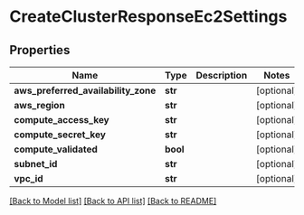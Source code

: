 # CreateClusterResponseEc2Settings

## Properties
Name | Type | Description | Notes
------------ | ------------- | ------------- | -------------
**aws_preferred_availability_zone** | **str** |  | [optional] 
**aws_region** | **str** |  | [optional] 
**compute_access_key** | **str** |  | [optional] 
**compute_secret_key** | **str** |  | [optional] 
**compute_validated** | **bool** |  | [optional] 
**subnet_id** | **str** |  | [optional] 
**vpc_id** | **str** |  | [optional] 

[[Back to Model list]](../README.md#documentation-for-models) [[Back to API list]](../README.md#documentation-for-api-endpoints) [[Back to README]](../README.md)


